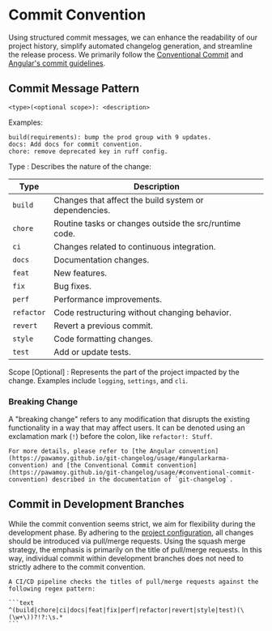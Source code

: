 # Commit Convention

Using structured commit messages, we can enhance the readability of our project history, simplify automated changelog generation, and streamline the release process. We primarily follow the [Conventional Commit](https://www.conventionalcommits.org/) and [Angular's commit guidelines](https://github.com/angular/angular.js/blob/master/DEVELOPERS.md#commits).

## Commit Message Pattern

```text
<type>(<optional scope>): <description>
```

Examples:

```text
build(requirements): bump the prod group with 9 updates.
docs: Add docs for commit convention.
chore: remove deprecated key in ruff config.
```

Type
: Describes the nature of the change:

| Type      | Description                                            |
|-----------|--------------------------------------------------------|
| `build`   | Changes that affect the build system or dependencies.  |
| `chore`   | Routine tasks or changes outside the src/runtime code. |
| `ci`      | Changes related to continuous integration.             |
| `docs`    | Documentation changes.                                 |
| `feat`    | New features.                                          |
| `fix`     | Bug fixes.                                             |
| `perf`    | Performance improvements.                              |
| `refactor`| Code restructuring without changing behavior.          |
| `revert`  | Revert a previous commit.                              |
| `style`   | Code formatting changes.                               |
| `test`    | Add or update tests.                                   |

Scope [Optional]
: Represents the part of the project impacted by the change. Examples include `logging`, `settings`, and `cli`.

### Breaking Change

A "breaking change" refers to any modification that disrupts the existing functionality in a way that may affect users. It can be denoted using an exclamation mark (`!`) before the colon, like `refactor!: Stuff`.

```{note}
For more details, please refer to [the Angular convention](https://pawamoy.github.io/git-changelog/usage/#angularkarma-convention) and [the Conventional Commit convention](https://pawamoy.github.io/git-changelog/usage/#conventional-commit-convention) described in the documentation of `git-changelog`.
```

## Commit in Development Branches

While the commit convention seems strict, we aim for flexibility during the development phase.
By adhering to the [project configuration](proj.md#project-configuration), all changes should be introduced via pull/merge requests.
Using the squash merge strategy, the emphasis is primarily on the title of pull/merge requests.
In this way, individual commit within development branches does not need to strictly adhere to the commit convention.

````{note}
A CI/CD pipeline checks the titles of pull/merge requests against the following regex pattern:

```text
^(build|chore|ci|docs|feat|fix|perf|refactor|revert|style|test)(\(\w+\))?!?:\s.*
```
````
